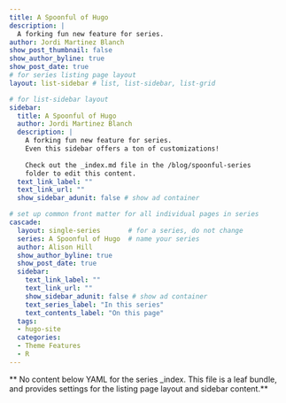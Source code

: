 ```yaml
---
title: A Spoonful of Hugo
description: |
  A forking fun new feature for series.
author: Jordi Martinez Blanch
show_post_thumbnail: false
show_author_byline: true
show_post_date: true
# for series listing page layout
layout: list-sidebar # list, list-sidebar, list-grid

# for list-sidebar layout
sidebar: 
  title: A Spoonful of Hugo
  author: Jordi Martinez Blanch
  description: |
    A forking fun new feature for series.
    Even this sidebar offers a ton of customizations!
    
    Check out the _index.md file in the /blog/spoonful-series
    folder to edit this content.
  text_link_label: ""
  text_link_url: ""
  show_sidebar_adunit: false # show ad container

# set up common front matter for all individual pages in series
cascade:
  layout: single-series       # for a series, do not change
  series: A Spoonful of Hugo  # name your series
  author: Alison Hill
  show_author_byline: true
  show_post_date: true
  sidebar:
    text_link_label: ""
    text_link_url: ""
    show_sidebar_adunit: false # show ad container
    text_series_label: "In this series" 
    text_contents_label: "On this page" 
  tags:
  - hugo-site
  categories:
  - Theme Features
  - R
---
```


** No content below YAML for the series _index. This file is a leaf bundle, and provides settings for the listing page layout and sidebar content.**

